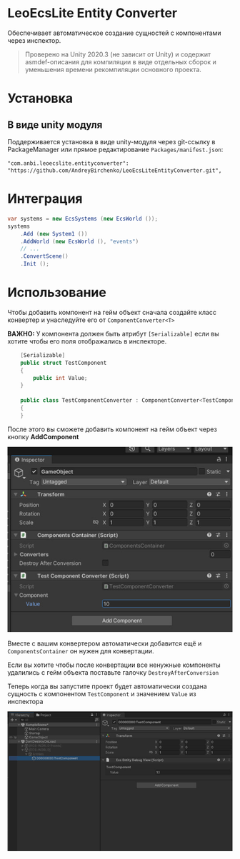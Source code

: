 # LeoEcsLite Entity Converter
Обеспечивает автоматическое создание сущностей с компонентами через инспектор.

> Проверено на Unity 2020.3 (не зависит от Unity) и содержит asmdef-описания для компиляции в виде отдельных сборок и уменьшения времени рекомпиляции основного проекта.

# Установка

## В виде unity модуля
Поддерживается установка в виде unity-модуля через git-ссылку в PackageManager или прямое редактирование `Packages/manifest.json`:
```
"com.anbi.leoecslite.entityconverter": "https://github.com/AndreyBirchenko/LeoEcsLiteEntityConverter.git",
```

# Интеграция
```c#
var systems = new EcsSystems (new EcsWorld ());
systems
    .Add (new System1 ())
    .AddWorld (new EcsWorld (), "events")
    // ...
    .ConvertScene()
    .Init ();
```

# Использование

Чтобы добавить компонент на гейм объект сначала создайте класс конвертер и унаследуйте его от `ComponentConverter<T>`

**ВАЖНО:** У компонента должен быть атрибут `[Serializable]` если вы хотите чтобы его поля отображались в инспекторе.
```c#
    [Serializable]
    public struct TestComponent
    {
        public int Value;
    }
    
    public class TestComponentConverter : ComponentConverter<TestComponent> 
    {
    }
```

После этого вы сможете добавить компонент на гейм объект через кнопку **AddComponent**

![alt text](https://github.com/AndreyBirchenko/LeoEcsLiteEntityConverter/blob/master/img/1.jpg)

Вместе с вашим конвертером автоматически добавится ещё и `ComponentsContainer` он нужен для конвертации.

Если вы хотите чтобы после конвертации все ненужные компоненты удалились с гейм объекта поставьте галочку `DestroyAfterConversion`

Теперь когда вы запустите проект будет автоматически создана сущность с компонентом `TestComponent` и значением `Value` из инспектора

![alt text](https://github.com/AndreyBirchenko/LeoEcsLiteEntityConverter/blob/master/img/2.jpg)

#

